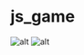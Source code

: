 # js_game

![alt](https://s3.gifyu.com/images/game1.gif)
![alt](https://s3.gifyu.com/images/level-editor.md.gif)
